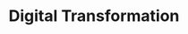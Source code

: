 ---
layout: training
title: Digital Transformation
description: Cultivate a new mindset in a large organization to build customer-centric products. It helps you align across your organization and offers a step-by-step approach for building transformative products.
bg: FF7E00
copy: If you're transforming to build user-centric products.
img: /images/computer-svgrepo-com.svg
permalink: /digital-transformation-training/
image: /images/software-integration-bro.png
image2: /images/startup-life-bro.png
titleOne: The problem statement
problemDescription: Without a clear why and a strategy behind digital transformation, companies often interpret transformation as adopting Agile rituals and asking customers what they want. Teams feel like they’re pulled in different directions and begin to reject change like a human body rejects a foreign object. This training creates alignment around digital transformation and gives you a systematic approach for building customer-centric products to make change management easier. 
titleTwo: Diagnosis
descriptionTitleTwo: You need this training if your team is suffering from or at high risk of catching these product diseases


subtitleOne: Locked-In Syndrome
descriptionSubtitleOne: You’re locked-into what’s been successful in the past and you’re not getting buy-in for transformation because things don’t seem broken
iconSubtitleOne: /images/session-icons-white/lock-svgrepo-com.svg

subtitleTwo: Narcissus complex
descriptionSubtitleTwo: You’re so focused on internal goals and beliefs about what your customer wants that you lose sight of what your user actually needs
iconSubtitleTwo: /images/session-icons-white/person-svgrepo-com.svg

iconSubtitleThree: /images/session-icons-white/protractor-rule-svgrepo-com.svg
subtitleThree: Hypometricemia
descriptionSubtitleThree: not measuring much or measuring irrelevant metrics

titleThree: Benefits
titleThreeSubtitleOne: Align your team
descriptionTitleThreeSubtitleOne: TDigital transformation requires change management and change is always hard. By creating alignment around a shared vision, you’ll get buy-in so you can engage people across the organization on translating your vision into reality.
iconTitleThreeSubtitleOne: /images/align-your-team-digital.png

titleThreeSubtitleTwo: Build intuition for creating customer-centric products
descriptionTitleThreeSubtitleTwo: Even when teams want to build customer-centric products, the know-how may be missing. This training gives teams a step-by-step approach for building transformative products.
iconTitleThreeSubtitleTwo: /images/build-intuition-digital.png


titleFour: Pricing and structure
titleFourDescription: $ 20,000 for up to 15 people for training is delivered in four sessions that gives teams hand-on 
titleFourDescription2: training to build muscle memory and intuition for building transformative products. 




list: 
  - title: You’ll create a vision for digital transformation.
    copy: Instead of a broad and aspirational vision such as “being customer centric”, you’ll define a compelling vision that aligns the team on the problem you’re setting out to solve through your transformation efforts. You’ll then learn a framework for communicating tradeoffs as you balance progress towards this vision against the reality of short-term business needs. 
    img: "/images/digital-session-1.jpeg"
    learn: Learn why a RDCL Strategy is important
    link: /strategy/2022/03/21/three-characteristics-of-good-product-strategy/ 
    session: session 1
    name: /digital-transformation-training/

  - title: You’ll learn about user research and create a plan to identify exactly what your customers need.
    copy: You’ll develop a comprehensive product strategy that includes a go-to-market strategy - your RDCL Strategy will help you articulate
    img: "/images/digital-session-2.png"
    learn: Learn why you need a Radical Vision Statement
    link: /vision/2021/03/19/vision-doesnt-have-to-be-hairy/
    session: session 2
    name: /digital-transformation-training/ 

  - title: You’ll learn about user research and create a plan to identify exactly what your customers need.
    copy: You’ll develop a comprehensive product strategy that includes a go-to-market strategy - your RDCL Strategy will help you articulate
    img: "/images/vision.jpeg"
    learn: Learn why you need a Radical Vision Statement
    link: /vision/2021/03/19/vision-doesnt-have-to-be-hairy/
    session: session 3
    hasList: true
    list: 
    - "R - Real pain points that your users face"
    - "D - the Design or solution to those pain points"
    - "C - the Capabilities or underlying engine that powers your Design "
    - "L - Logistics of how you’ll deliver the solution including pricing and customer support."
    name: /digital-transformation-training/

  - title: You’ll translate your strategy
    copy:  You’ll translate your strategy into a cross-functional roadmap that you can use to align the organization. You’ll also identify metrics to validate if your strategy is working or if you need course corrections. 
    img: "/images/vision.jpeg"
    learn: Learn why you need a Radical Vision Statement
    link: /vision/2021/03/19/vision-doesnt-have-to-be-hairy/
    session: session 4
    name: /digital-transformation-training/  
sessions: 4
---
